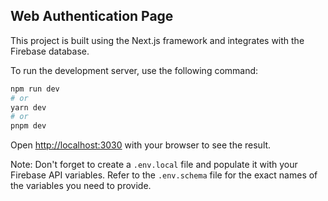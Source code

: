 ## Web Authentication Page

This project is built using the Next.js framework and integrates with the Firebase database.

To run the development server, use the following command:

```bash
npm run dev
# or
yarn dev
# or
pnpm dev
```

Open [http://localhost:3030](http://localhost:3030) with your browser to see the result.

Note: Don't forget to create a `.env.local` file and populate it with your Firebase API variables. Refer to the `.env.schema` file for the exact names of the variables you need to provide.

